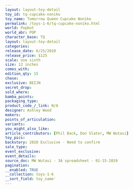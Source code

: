 ```yaml
---
layout: layout-toy-detail 
toy_id: tq-cupcake-noniko
toy_name: Tomorrow Queen Cupcake Noniko
permalink: /toys-1-6/tq-cupcake-noniko.html
world: Popbot
world_abr: POP
character_base: TQ
layout: layout-toy-detail
categories: 
release_date: 6/25/2010
release_price: $125 
scale: one sixth
size: 12 inches
comes_with: 
edition_qty: 15
chase: 
exclusive: BEIJN
secret_drop: 
sold_where: 
bamba_points: 
packaging_type: 
product_code_/_link: N/A
designer: Ashley Wood
makers: 
points_of_articulation: 
variants: 
you_might_also_like: 
article_contributors: [Phil Back, Don Slater, MW Wutasi]
toy_pics: 
backstory: 2010 Exclusive - Need to confirm
sale_type: 
event_exclusive: 
event_details: 
source_doc: MW Wutasi - 3A spreadsheet - 01-15-2019
pagination: 
__enabled: TRUE
__collection: toys-1-6
__sort_field: toy_name'
---
```

